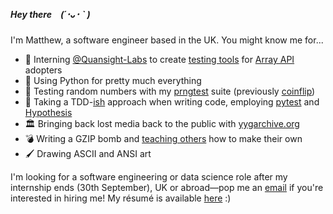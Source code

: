 ##### Hey there (´･ᴗ･ ` )

I'm Matthew, a software engineer based in the UK. You might know me for...

- 🏢 Interning [@Quansight-Labs](https://github.com/Quansight-Labs) to create [testing tools](https://github.com/honno/hypothesis-array-api) for [Array API](https://data-apis.org/blog/array_api_standard_release/) adopters
- 🐍 Using Python for pretty much everything
- 🎲 Testing random numbers with my [prngtest](https://github.com/honno/prngtest) suite (previously [coinflip](https://github.com/honno/coinflip))
- 🐛 Taking a TDD-[ish](https://twitter.com/simonw/status/1424457164001669122) approach when writing code, employing [pytest](https://github.com/pytest-dev/pytest) and  [Hypothesis](https://github.com/HypothesisWorks/hypothesis/)
- 🏛 Bringing back lost media back to the public with [yygarchive.org](https://www.yygarchive.org)
- 💣 Writing a GZIP bomb and [teaching others](https://honno.dev/gzip-quine) how to make their own
- 🖌  Drawing ASCII and ANSI art

I'm looking for a software engineering or data science role after my internship ends (30th September), UK or abroad—pop me an [email](mailto:quitesimplymatt@gmail.com) if you're interested in hiring me! My résumé is available [here](https://raw.githubusercontent.com/honno/curriculum-vitae/main/matthew-barber-cv.pdf) :)
